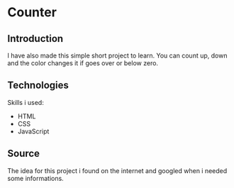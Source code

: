 # Counter

## Introduction

I have also made this simple short project to learn. You can count up, down and the color changes it if goes over or below zero. 

## Technologies

Skills i used: 
- HTML
- CSS
- JavaScript

## Source

The idea for this project i found on the internet and googled when i needed some informations. 
